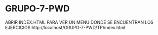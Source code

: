 # GRUPO-7-PWD

ABRIR INDEX.HTML PARA VER UN MENU DONDE SE ENCUENTRAN LOS EJERCICIOS
http://localhost/GRUPO-7-PWD/TP/index.html
